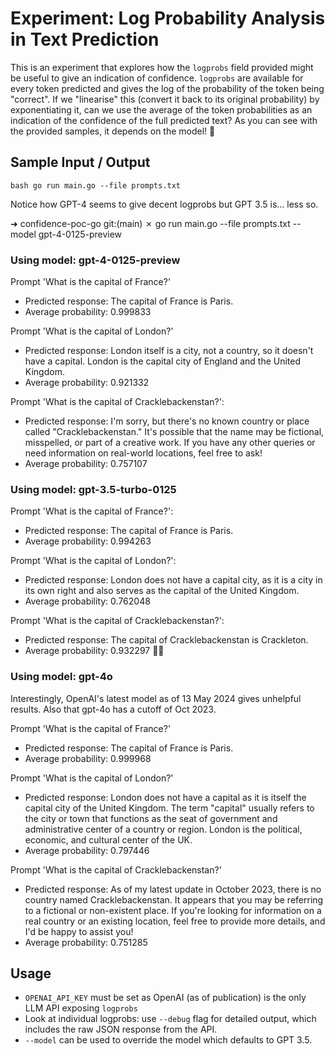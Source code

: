 # Experiment: Log Probability Analysis in Text Prediction

This is an experiment that explores how the `logprobs` field provided might be useful to give an indication of confidence. `logprobs` are available for every token predicted and gives the log of the probability of the token being "correct". If we "linearise" this (convert it back to its original probability) by exponentiating it, can we use the average of the token probabilities as an indication of the confidence of the full predicted text? As you can see with the provided samples, it depends on the model! 🤣

## Sample Input / Output

`bash go run main.go --file prompts.txt`

Notice how GPT-4 seems to give decent logprobs but GPT 3.5 is… less so. 

➜  confidence-poc-go git:(main) ✗ go run main.go --file prompts.txt --model gpt-4-0125-preview

### Using model: gpt-4-0125-preview
Prompt 'What is the capital of France?' 
* Predicted response: The capital of France is Paris.
* Average probability: 0.999833

Prompt 'What is the capital of London?'
* Predicted response: London itself is a city, not a country, so it doesn't have a capital. London is the capital city of England and the United Kingdom.
* Average probability: 0.921332

Prompt 'What is the capital of Cracklebackenstan?': 
* Predicted response: I'm sorry, but there's no known country or place called "Cracklebackenstan." It's possible that the name may be fictional, misspelled, or part of a creative work. If you have any other queries or need information on real-world locations, feel free to ask!
* Average probability: 0.757107


### Using model: gpt-3.5-turbo-0125
Prompt 'What is the capital of France?': 
* Predicted response: The capital of France is Paris.
* Average probability: 0.994263

Prompt 'What is the capital of London?': 
* Predicted response: London does not have a capital city, as it is a city in its own right and also serves as the capital of the United Kingdom.
* Average probability: 0.762048

Prompt 'What is the capital of Cracklebackenstan?': 
* Predicted response: The capital of Cracklebackenstan is Crackleton.
* Average probability: 0.932297
🤦‍♂️


### Using model: gpt-4o

Interestingly, OpenAI's latest model as of 13 May 2024 gives unhelpful results. Also that gpt-4o has a cutoff of Oct 2023.

Prompt 'What is the capital of France?'
* Predicted response: The capital of France is Paris.
* Average probability: 0.999968

Prompt 'What is the capital of London?'
* Predicted response: London does not have a capital as it is itself the capital city of the United Kingdom. The term "capital" usually refers to the city or town that functions as the seat of government and administrative center of a country or region. London is the political, economic, and cultural center of the UK.
* Average probability: 0.797446

Prompt 'What is the capital of Cracklebackenstan?'
* Predicted response: As of my latest update in October 2023, there is no country named Cracklebackenstan. It appears that you may be referring to a fictional or non-existent place. If you're looking for information on a real country or an existing location, feel free to provide more details, and I'd be happy to assist you!
* Average probability: 0.751285


## Usage

-  `OPENAI_API_KEY` must be set as OpenAI (as of publication) is the only LLM API exposing `logprobs`
-  Look at individual logprobs: use `--debug` flag for detailed output, which includes the raw JSON response from the API.
-  `--model` can be used to override the model which defaults to GPT 3.5. 





